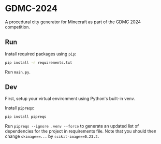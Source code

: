 # GDMC-2024
A procedural city generator for Minecraft as part of the GDMC 2024 competition. 

## Run

Install required packages using `pip`:
```bash
pip install -r requirements.txt
```

Run `main.py`.

## Dev 

First, setup your virtual environment using Python's built-in venv.

Install `pipreqs`:
```bash
pip install pipreqs
```

Run `pipreqs --ignore .venv --force` to generate an updated list of dependencies for the project in requirements file. Note that you should then change `skimage==...` by `scikit-image==0.23.2`.